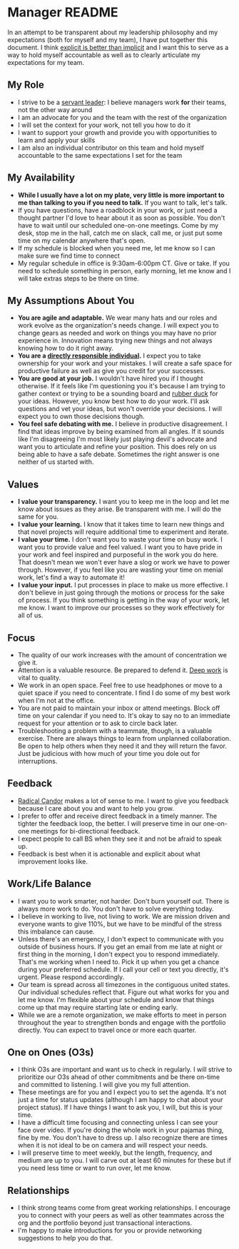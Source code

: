 # Manager README

In an attempt to be transparent about my leadership philosophy and my expectations (both for myself and my team), I have put together this document. I think [explicit is better than implicit](https://www.python.org/dev/peps/pep-0020/) and I want this to serve as a way to hold myself accountable as well as to clearly articulate my expectations for my team.

## My Role
* I strive to be a [servant leader](https://en.wikipedia.org/wiki/Servant_leadership): I believe managers work **for** their teams, not the other way around
* I am an advocate for you and the team with the rest of the organization
* I will set the context for your work, not tell you how to do it
* I want to support your growth and provide you with opportunities to learn and apply your skills
* I am also an individual contributor on this team and hold myself accountable to the same expectations I set for the team

## My Availability
* **While I usually have a lot on my plate, very little is more important to me than talking to you if you need to talk.** If you want to talk, let's talk.
* If you have questions, have a roadblock in your work, or just need a thought partner I'd love to hear about it as soon as possible. You don't have to wait until our scheduled one-on-one meetings. Come by my desk, stop me in the hall, catch me on slack, call me, or just put some time on my calendar anywhere that's open.
* If my schedule is blocked when you need me, let me know so I can make sure we find time to connect
* My regular schedule in office is 9:30am-6:00pm CT. Give or take. If you need to schedule something in person, early morning, let me know and I will take extras steps to be there on time.

## My Assumptions About You
* **You are agile and adaptable.** We wear many hats and our roles and work evolve as the organization's needs change. I will expect you to change gears as needed and work on things you may have no prior experience in. Innovation means trying new things and not always knowing how to do it right away.
* **You are a [directly responsible individual](https://medium.com/@mmamet/directly-responsible-individuals-f5009f465da4).** I expect you to take ownership for your work and your mistakes. I will create a safe space for productive failure as well as give you credit for your successes.
* **You are good at your job.** I wouldn't have hired you if I thought otherwise. If it feels like I'm questioning you it's because I am trying to gather context or trying to be a sounding board and [rubber duck](https://en.wikipedia.org/wiki/Rubber_duck_debugging) for your ideas. However, you know best how to do your work. I'll ask questions and vet your ideas, but won't override your decisions. I will expect you to own those decisions though.
* **You feel safe debating with me.** I believe in productive disagreement. I find that ideas improve by being examined from all angles. If it sounds like I'm disagreeing I'm most likely just playing devil's advocate and want you to articulate and refine your position. This does rely on us being able to have a safe debate. Sometimes the right answer is one neither of us started with.

## Values
* **I value your transparency.** I want you to keep me in the loop and let me know about issues as they arise. Be transparent with me. I will do the same for you.
* **I value your learning.** I know that it takes time to learn new things and that novel projects will require additional time to experiment and iterate. 
* **I value your time.** I don't want you to waste your time on busy work. I want you to provide value and feel valued. I want you to have pride in your work and feel inspired and purposeful in the work you do here. That doesn't mean we won't ever have a slog or work we have to power through. However, if you feel like you are wasting your time on menial work, let's find a way to automate it!
* **I value your input.** I put processes in place to make us more effective. I don't believe in just going through the motions or process for the sake of process. If you think something is getting in the way of your work, let me know. I want to improve our processes so they work effectively for all of us.

## Focus
* The quality of our work increases with the amount of concentration we give it. 
* Attention is a valuable resource. Be prepared to defend it. [Deep work](http://calnewport.com/books/deep-work/) is vital to quality.
* We work in an open space. Feel free to use headphones or move to a quiet space if you need to concentrate. I find I do some of my best work when I'm not at the office.
* You are not paid to maintain your inbox or attend meetings. Block off time on your calendar if you need to. It's okay to say no to an immediate request for your attention or to ask to circle back later. 
* Troubleshooting a problem with a teammate, though, is a valuable exercise. There are always things to learn from unplanned collaboration. Be open to help others when they need it and they will return the favor. Just be judicious with how much of your time you dole out for interruptions. 

## Feedback
* [Radical Candor](https://www.radicalcandor.com/the-book/) makes a lot of sense to me. I want to give you feedback because I care about you and want to help you grow. 
* I prefer to offer and receive direct feedback in a timely manner. The tighter the feedback loop, the better. I will preserve time in our one-on-one meetings for bi-directional feedback.
* I expect people to call BS when they see it and not be afraid to speak up.
* Feedback is best when it is actionable and explicit about what improvement looks like.

## Work/Life Balance
* I want you to work smarter, not harder. Don't burn yourself out. There is always more work to do. You don't have to solve everything today.
* I believe in working to live, not living to work. We are mission driven and everyone wants to give 110%, but we have to be mindful of the stress this imbalance can cause.
* Unless there's an emergency, I don't expect to communicate with you outside of business hours. If you get an email from me late at night or first thing in the morning, I don't expect you to respond immediately. That's me working when I need to. Pick it up when you get a chance during your preferred schedule. If I call your cell or text you directly, it's urgent. Please respond accordingly.
* Our team is spread across all timezones in the contiguous united states. Our individual schedules reflect that. Figure out what works for you and let me know. I'm flexible about your schedule and know that things come up that may require starting late or ending early.
* While we are a remote organization, we make efforts to meet in person throughout the year to strengthen bonds and engage with the portfolio directly. You can expect to travel once or more each quarter.

## One on Ones (O3s)
* I think O3s are important and want us to check in regularly. I will strive to prioritize our O3s ahead of other commitments and be there on-time and committed to listening. I will give you my full attention.
* These meetings are for you and I expect you to set the agenda. It's not just a time for status updates (although I am happy to chat about your project status). If I have things I want to ask you, I will, but this is your time.
* I have a difficult time focusing and connecting unless I can see your face over video. If you're doing the whole work in your pajamas thing, fine by me. You don't have to dress up. I also recognize there are times when it is not ideal to be on camera and will respect your needs. 
* I will preserve time to meet weekly, but the length, frequency, and medium are up to you. I will carve out at least 60 minutes for these but if you need less time or want to run over, let me know. 

## Relationships
* I think strong teams come from great working relationships. I encourage you to connect with your peers as well as other teammates across the org and the portfolio beyond just transactional interactions. 
* I'm happy to make introductions for you or provide networking suggestions to help you do that.
